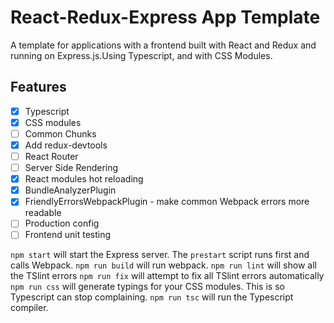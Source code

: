# React-Redux-Express App Template
A template for applications with a frontend built with React and Redux and running on Express.js.Using Typescript, and with CSS Modules.

## Features
- [x] Typescript
- [x] CSS modules
- [ ] Common Chunks
- [x] Add redux-devtools
- [ ] React Router
- [ ] Server Side Rendering
- [x] React modules hot reloading
- [x] BundleAnalyzerPlugin
- [x] FriendlyErrorsWebpackPlugin - make common Webpack errors more readable
- [ ] Production config
- [ ] Frontend unit testing

`npm start` will start the Express server. The `prestart` script runs first and calls Webpack.
`npm run build` will run webpack.
`npm run lint` will show all the TSlint errors
`npm run fix` will attempt to fix all TSlint errors automatically
`npm run css` will generate typings for your CSS modules. This is so Typescript can stop complaining.
`npm run tsc` will run the Typescript compiler.
